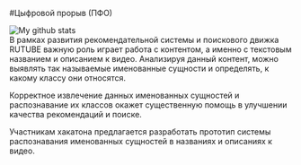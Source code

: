 #Цыфровой прорыв (ПФО)
<div>
  
  <a>
    <img align="center" src="https://hacks-ai.ru/_next/static/media/header-logo.c7e8f395.svg" alt="My github stats">
  </a>  
  <br>
  В рамках развития рекомендательной системы и поискового движка RUTUBE важную роль играет работа c контентом, а именно с текстовым названием и описанием к видео. Анализируя данный контент, можно выявлять так называемые именованные сущности и определять, к какому классу они относятся.

Корректное извлечение данных именованных сущностей и распознавание их классов окажет существенную помощь в улучшении качества рекомендаций и поиске.

Участникам хакатона предлагается разработать прототип системы распознавания именованных сущностей в названиях и описаниях к видео.
</div>

